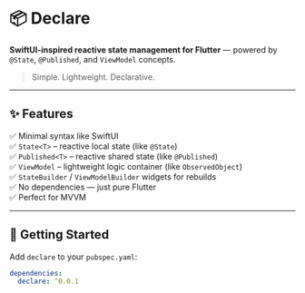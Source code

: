 # 📦 Declare

**SwiftUI-inspired reactive state management for Flutter** — powered by `@State`, `@Published`, and `ViewModel` concepts.

> Simple. Lightweight. Declarative.

---

## ✨ Features

✅ Minimal syntax like SwiftUI  
✅ `State<T>` – reactive local state (like `@State`)  
✅ `Published<T>` – reactive shared state (like `@Published`)  
✅ `ViewModel` – lightweight logic container (like `ObservedObject`)  
✅ `StateBuilder` / `ViewModelBuilder` widgets for rebuilds  
✅ No dependencies — just pure Flutter  
✅ Perfect for MVVM

---

## 🧱 Getting Started

Add `declare` to your `pubspec.yaml`:

```yaml
dependencies:
  declare: ^0.0.1
```